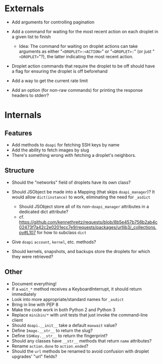 # Externals

- Add arguments for controlling pagination

- Add a command for waiting for the most recent action on each droplet in a
  given list to finish
    - Idea: The command for waiting on droplet actions can take arguments as
      either "`<DROPLET>:<ACTION>`" or "`<DROPLET>:`" (or just "`<DROPLET>`"?),
      the latter indicating the most recent action.

- Droplet action commands that require the droplet to be off should have a flag
  for ensuring the droplet is off beforehand

- Add a way to get the current rate limit

- Add an option (for non-raw commands) for printing the response headers to
  stderr?

# Internals

## Features

- Add methods to `doapi` for fetching SSH keys by name
- Add the ability to fetch images by slug
- There's something wrong with fetching a droplet's neighbors.

## Structure

- Should the "networks" field of droplets have its own class?

- Should JSObject be made into a Mapping (that skips `doapi_manager`)?  It
  would allow `dict(instance)` to work, eliminating the need for `_asdict`
    - Should JSObject store all of its non-`doapi_manager` attributes in a
      dedicated dict attribute?
    - cf. <https://github.com/kennethreitz/requests/blob/8b5e457b756b2ab4c02473f7a42c2e0201ecc7e9/requests/packages/urllib3/_collections.py#L107> for how to subclass `dict`

- Give `doapi` `account`, `kernel`, etc. methods?

- Should kernels, snapshots, and backups store the droplets for which they were
  retrieved?

## Other

- Document everything!
- If a `wait_*` method receives a KeyboardInterrupt, it should return
  immediately
- Look into more appropriate/standard names for `_asdict`
- Bring in line with PEP 8
- Make the code work in both Python 2 and Python 3
- Replace `minibin/*` with unit tests that just invoke the command-line client
- Should `doapi.__init__` take a default `maxwait` value?
- Define `Image.__str__` to return the slug?
- Define `SSHKey.__str__` to return the fingerprint?
- Should any classes have `__str__` methods that return `name` attributes?
- Rename `action.done` to `action.ended`?
- Should the `url` methods be renamed to avoid confusion with droplet upgrades'
  "url" fields?
